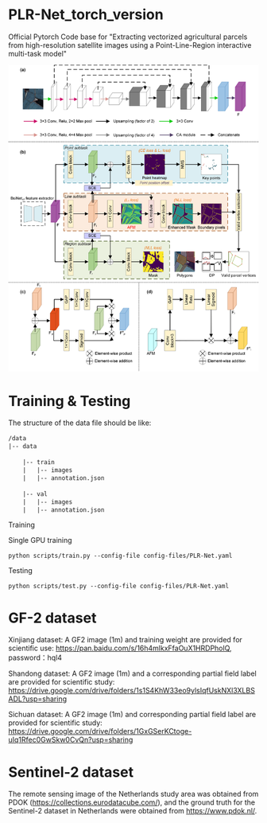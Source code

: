 # PLR-Net_torch_version
Official Pytorch Code base for "Extracting vectorized agricultural parcels from high-resolution satellite images using a Point-Line-Region interactive multi-task model"
<div align="center">
  <img src="PLRNet/Fig_2_Methods.png">
</div>

# Training & Testing

  The structure of the data file should be like:
  
    /data 
    |-- data
    
        |-- train
        |   |-- images
        |   |-- annotation.json
  
        |-- val
        |   |-- images
        |   |-- annotation.json

      
  Training
  
  Single GPU training
  
    python scripts/train.py --config-file config-files/PLR-Net.yaml
  
  Testing
    
    python scripts/test.py --config-file config-files/PLR-Net.yaml

# GF-2 dataset
Xinjiang dataset: A GF2 image (1m) and training weight are provided for scientific use: https://pan.baidu.com/s/16h4mlkxFfaOuX1HRDPholQ, password：hql4

Shandong dataset: A GF2 image (1m) and a corresponding partial field label are provided for scientific study: https://drive.google.com/drive/folders/1s1S4KhW33eo9ylsIqfUskNXl3XLBSADL?usp=sharing

Sichuan dataset: A GF2 image (1m) and corresponding partial field label are provided for scientific study: https://drive.google.com/drive/folders/1GxGSerKCtoge-uIq1Rfec0GwSkw0CvQn?usp=sharing
# Sentinel-2 dataset
The remote sensing image of the Netherlands study area was obtained from PDOK (https://collections.eurodatacube.com/), and the ground truth for the Sentinel-2 dataset in Netherlands were obtained from https://www.pdok.nl/.
